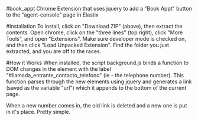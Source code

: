 #book_appt
Chrome Extension that uses jquery to add a "Book Appt" button to the "agent-console" page in Elastix

#Installation
To install, click on "Download ZIP" (above), then extract the contents. Open chrome, click on the "three lines" (top right), click "More Tools", and open "Extensions". Make sure developer mode is checked on, and then click "Load Unpacked Extension". Find the folder you just extracted, and you are off to the races.

#How it Works
When installed, the script background.js binds a function to  DOM changes in the element with the label "#llamada_entrante_contacto_telefono" (ie - the telephone number). This function parses through the new elements using jquery and generates a link (saved as the variable "url") which it appends to the bottom of the current page.

When a new number comes in, the old link is deleted and a new one is put in it's place. Pretty simple.
